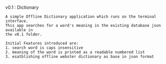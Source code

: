 v0.1 : Dictionary

    A simple Offline Dictionary application which runs on the terminal interface.
    This app searches for a word's meaning in the existing database json available in
    the v0.1 folder.

    Initial Features introduced are:
    1. search word is caps insensitive
    2. meaning of the word is printed as a readable numbered list
    3. esatblishing offline webster dictionary as base in json format 
    